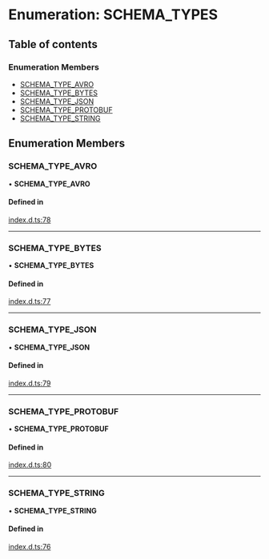 # Enumeration: SCHEMA\_TYPES

## Table of contents

### Enumeration Members

- [SCHEMA\_TYPE\_AVRO](SCHEMA_TYPES.md#schema_type_avro)
- [SCHEMA\_TYPE\_BYTES](SCHEMA_TYPES.md#schema_type_bytes)
- [SCHEMA\_TYPE\_JSON](SCHEMA_TYPES.md#schema_type_json)
- [SCHEMA\_TYPE\_PROTOBUF](SCHEMA_TYPES.md#schema_type_protobuf)
- [SCHEMA\_TYPE\_STRING](SCHEMA_TYPES.md#schema_type_string)

## Enumeration Members

### SCHEMA\_TYPE\_AVRO

• **SCHEMA\_TYPE\_AVRO**

#### Defined in

[index.d.ts:78](https://github.com/mostafa/xk6-kafka/blob/main/api-docs/index.d.ts#L78)

___

### SCHEMA\_TYPE\_BYTES

• **SCHEMA\_TYPE\_BYTES**

#### Defined in

[index.d.ts:77](https://github.com/mostafa/xk6-kafka/blob/main/api-docs/index.d.ts#L77)

___

### SCHEMA\_TYPE\_JSON

• **SCHEMA\_TYPE\_JSON**

#### Defined in

[index.d.ts:79](https://github.com/mostafa/xk6-kafka/blob/main/api-docs/index.d.ts#L79)

___

### SCHEMA\_TYPE\_PROTOBUF

• **SCHEMA\_TYPE\_PROTOBUF**

#### Defined in

[index.d.ts:80](https://github.com/mostafa/xk6-kafka/blob/main/api-docs/index.d.ts#L80)

___

### SCHEMA\_TYPE\_STRING

• **SCHEMA\_TYPE\_STRING**

#### Defined in

[index.d.ts:76](https://github.com/mostafa/xk6-kafka/blob/main/api-docs/index.d.ts#L76)
